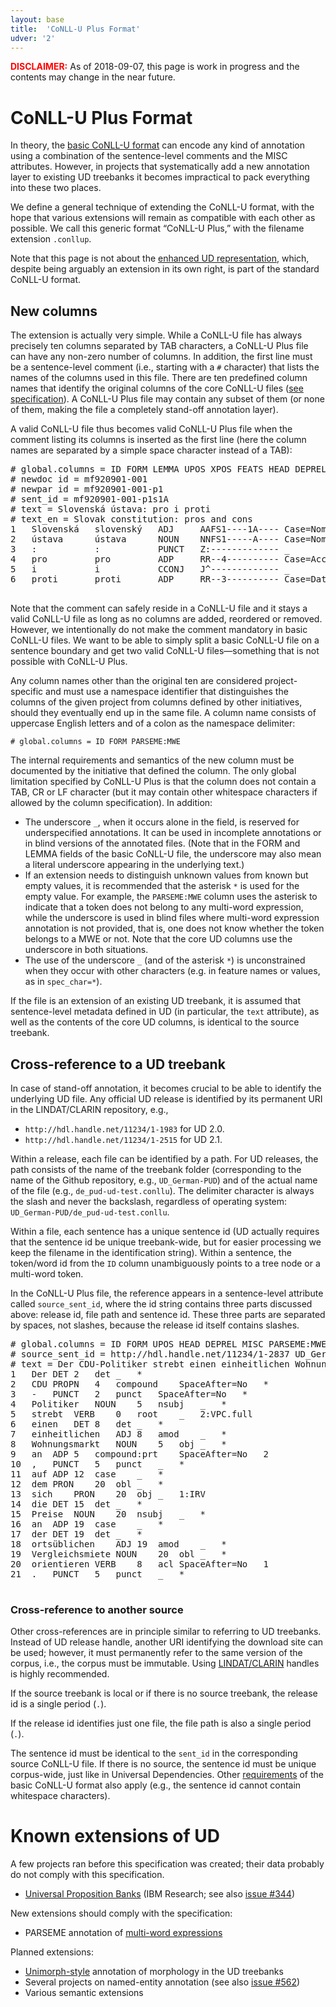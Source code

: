 ```yaml
---
layout: base
title:  'CoNLL-U Plus Format'
udver: '2'
---
```



<strong style='color:red'>DISCLAIMER:</strong> As of 2018-09-07,
this page is work in progress and the contents may change in the near future.

<!-- This specification was drafted in collaboration between the UD core group (Joakim Nivre, Dan Zeman, Filip Ginter) and the PARSEME initiative (Agata Savary, Carlos Ramisch, Silvio Cordeiro). -->
<!-- Minutes from the Skype talk 2018-01-17 https://docs.google.com/document/d/108tEbDZyngpc-zqfy7phnSxRVaEzmiHDTzzRLINVgUM/edit?usp=sharing -->
<!-- UD-to-Any format interface (CoNLL-U Plus first specification) https://docs.google.com/document/d/1_P5FK9yTRcTPEXU_iQ4SNvgUHKIWoUG9J5hk5B45584/edit#heading=h.kpu17fj0h6x7 -->

# CoNLL-U Plus Format

In theory, the [basic CoNLL-U format](format.html) can encode any kind of annotation
using a combination of the sentence-level comments and the MISC attributes. However,
in projects that systematically add a new annotation layer to existing UD treebanks
it becomes impractical to pack everything into these two places.

We define a general technique of extending the CoNLL-U format, with the hope that
various extensions will remain as compatible with each other as possible. We call
this generic format “CoNLL-U Plus,” with the filename extension `.conllup`.

Note that this page is not about the [enhanced UD representation](/u/overview/enhanced-syntax.html),
which, despite being arguably an extension in its own right, is part of the standard
CoNLL-U format.

## New columns

The extension is actually very simple. While a CoNLL-U file has always precisely ten
columns separated by TAB characters, a CoNLL-U Plus file can have any non-zero number
of columns. In addition, the first line must be a sentence-level comment (i.e., starting
with a `#` character) that lists the names of the columns used in this file.
There are ten predefined column names that identify the original columns of the core
CoNLL-U files ([see specification](format.html)). A CoNLL-U Plus file may contain any
subset of them (or none of them, making the file a completely stand-off annotation
layer).

A valid CoNLL-U file thus becomes valid CoNLL-U Plus file when the comment listing
its columns is inserted as the first line (here the column names are separated by
a simple space character instead of a TAB):

<pre>
# global.columns = ID FORM LEMMA UPOS XPOS FEATS HEAD DEPREL DEPS MISC
# newdoc id = mf920901-001
# newpar id = mf920901-001-p1
# sent_id = mf920901-001-p1s1A
# text = Slovenská ústava: pro i proti
# text_en = Slovak constitution: pros and cons
1   Slovenská   slovenský   ADJ     AAFS1----1A---- Case=Nom|Degree=Pos|Gender=Fem|Number=Sing|Polarity=Pos 2 amod _ _
2   ústava      ústava      NOUN    NNFS1-----A---- Case=Nom|Gender=Fem|Number=Sing|Polarity=Pos 0 root _ SpaceAfter=No
3   :           :           PUNCT   Z:------------- _          2       punct   _       _
4   pro         pro         ADP     RR--4---------- Case=Acc   2       appos   _       LId=pro-1
5   i           i           CCONJ   J^------------- _          6       cc      _       LId=i-1
6   proti       proti       ADP     RR--3---------- Case=Dat   4       conj    _       LId=proti-1

</pre>

Note that the comment can safely reside in a CoNLL-U file and it stays a valid
CoNLL-U file as long as no columns are added, reordered or removed. However, we
intentionally do not make the comment mandatory in basic CoNLL-U files.
We want to be able to simply split a basic CoNLL-U file on a sentence boundary
and get two valid CoNLL-U files—something that is not possible with CoNLL-U Plus.

Any column names other than the original ten are considered project-specific and
must use a namespace identifier that distinguishes the columns of the given project
from columns defined by other initiatives, should they eventually
end up in the same file. A column name consists of uppercase English letters
and of a colon as the namespace delimiter:

    # global.columns = ID FORM PARSEME:MWE

The internal requirements and semantics of the new column must be documented by
the initiative that defined the column. The only global limitation specified by
CoNLL-U Plus is that the column does not contain a TAB, CR or LF character (but it may
contain other whitespace characters if allowed by the column specification).
In addition:

* The underscore `_`, when it occurs alone in the field, is reserved for underspecified
  annotations. It can be used in incomplete annotations or in blind versions of the
  annotated files. (Note that in the FORM and LEMMA fields of the basic CoNLL-U file,
  the underscore may also mean a literal underscore appearing in the underlying text.)
* If an extension needs to distinguish unknown values from known but empty values, it is
  recommended that the asterisk `*` is used for the empty value. For example, the
  `PARSEME:MWE` column uses the asterisk to indicate that a token does not belong to
  any multi-word expression, while the underscore is used in blind files where multi-word
  expression annotation is not provided, that is, one does not know whether the token
  belongs to a MWE or not. Note that the core UD columns use the underscore in both
  situations.
* The use of the underscore `_` (and of the asterisk `*`) is unconstrained when they
  occur with other characters (e.g. in feature names or values, as in `spec_char=*`).

If the file is an extension of an existing UD treebank, it is assumed that sentence-level
metadata defined in UD (in particular, the `text` attribute), as well as the contents of
the core UD columns, is identical to the source treebank.

## Cross-reference to a UD treebank

In case of stand-off annotation, it becomes crucial to be able to identify the underlying UD file.
Any official UD release is identified by its permanent URI in the LINDAT/CLARIN repository,
e.g.,

* `http://hdl.handle.net/11234/1-1983` for UD 2.0.
* `http://hdl.handle.net/11234/1-2515` for UD 2.1.

Within a release, each file can be identified by a path.
For UD releases, the path consists of the name of the treebank folder
(corresponding to the name of the Github repository, e.g., `UD_German-PUD`)
and of the actual name of the file
(e.g., `de_pud-ud-test.conllu`).
The delimiter character is always the slash and never the backslash,
regardless of operating system:
`UD_German-PUD/de_pud-ud-test.conllu`.

Within a file, each sentence has a unique sentence id
(UD actually requires that the sentence id be unique treebank-wide,
but for easier processing we keep the filename in the identification string).
Within a sentence, the token/word id from the `ID` column unambiguously
points to a tree node or a multi-word token.

In the CoNLL-U Plus file, the reference appears in a sentence-level attribute
called `source_sent_id`, where the id string contains three parts discussed above:
release id, file path and sentence id. These three parts are separated by spaces,
not slashes, because the release id itself contains slashes.

<pre>
# global.columns = ID FORM UPOS HEAD DEPREL MISC PARSEME:MWE
# source_sent_id = http://hdl.handle.net/11234/1-2837 UD_German-GSD/de_gsd-ud-train.conllu train-s1682
# text = Der CDU-Politiker strebt einen einheitlichen Wohnungsmarkt an, auf dem sich die Preise an der ortsüblichen Vergleichsmiete orientieren.
1	Der	DET	2	det	_	*
2	CDU	PROPN	4	compound	SpaceAfter=No	*
3	-	PUNCT	2	punct	SpaceAfter=No	*
4	Politiker	NOUN	5	nsubj	_	*
5	strebt	VERB	0	root	_	2:VPC.full
6	einen	DET	8	det	_	*
7	einheitlichen	ADJ	8	amod	_	*
8	Wohnungsmarkt	NOUN	5	obj	_	*
9	an	ADP	5	compound:prt	SpaceAfter=No	2
10	,	PUNCT	5	punct	_	*
11	auf	ADP	12	case	_	*
12	dem	PRON	20	obl	_	*
13	sich	PRON	20	obj	_	1:IRV
14	die	DET	15	det	_	*
15	Preise	NOUN	20	nsubj	_	*
16	an	ADP	19	case	_	*
17	der	DET	19	det	_	*
18	ortsüblichen	ADJ	19	amod	_	*
19	Vergleichsmiete	NOUN	20	obl	_	*
20	orientieren	VERB	8	acl	SpaceAfter=No	1
21	.	PUNCT	5	punct	_	*

</pre>

### Cross-reference to another source

Other cross-references are in principle similar to referring to UD treebanks.
Instead of UD release handle, another URI identifying the download site can be
used; however, it must permanently refer to the same version of the corpus, i.e.,
the corpus must be immutable. Using [LINDAT/CLARIN](https://lindat.mff.cuni.cz/repository/xmlui/)
handles is highly recommended.

If the source treebank is local or if there is no source treebank, the release id
is a single period (`.`).

If the release id identifies just one file, the file path is also a single period (`.`).

The sentence id must be identical to the `sent_id` in the corresponding source CoNLL-U file.
If there is no source, the sentence id must be unique corpus-wide, just like in
Universal Dependencies. Other [requirements](format.html#sentence-boundaries-and-comments)
of the basic CoNLL-U format also apply (e.g., the sentence id cannot contain whitespace
characters).

# Known extensions of UD

A few projects ran before this specification was created; their data probably do not
comply with this specification.

* [Universal Proposition Banks](https://github.com/System-T/UniversalPropositions) (IBM Research; see also [issue #344](https://github.com/UniversalDependencies/docs/issues/344))

New extensions should comply with the specification:

* PARSEME annotation of [multi-word expressions](http://multiword.sourceforge.net/PHITE.php?sitesig=CONF&page=CONF_04_LAW-MWE-CxG_2018___lb__COLING__rb__&subpage=CONF_45_Format_specification)

Planned extensions:

* [Unimorph-style](https://unimorph.github.io/) annotation of morphology in the UD treebanks
* Several projects on named-entity annotation (see also [issue #562](https://github.com/UniversalDependencies/docs/issues/562))
* Various semantic extensions
